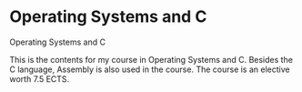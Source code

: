 # Operating Systems and C
Operating Systems and C

This is the contents for my course in Operating Systems and C. Besides the C language, Assembly is also used in the course. The course is an elective worth 7.5 ECTS.
